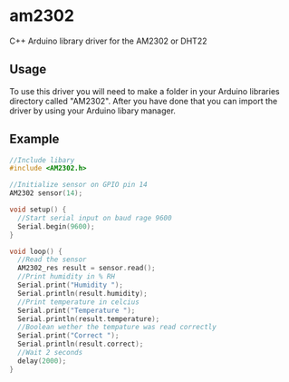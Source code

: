 # am2302
C++ Arduino library driver for the AM2302 or DHT22

## Usage
To use this driver you will need to make a folder in your Arduino libraries directory called "AM2302". After you have done that you can import the driver by using your Arduino libary manager.

## Example

```C
//Include libary
#include <AM2302.h>

//Initialize sensor on GPIO pin 14
AM2302 sensor(14);

void setup() {
  //Start serial input on baud rage 9600
  Serial.begin(9600);
}

void loop() {
  //Read the sensor
  AM2302_res result = sensor.read();
  //Print humidity in % RH
  Serial.print("Humidity ");
  Serial.println(result.humidity);
  //Print temperature in celcius
  Serial.print("Temperature ");
  Serial.println(result.temperature);
  //Boolean wether the tempature was read correctly
  Serial.print("Correct ");
  Serial.println(result.correct);
  //Wait 2 seconds
  delay(2000);
}

```
